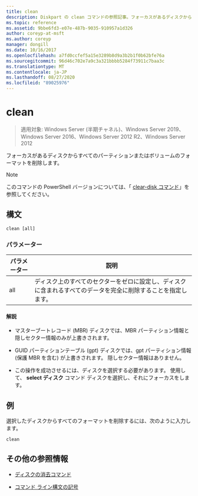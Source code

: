 ```yaml
---
title: clean
description: Diskpart の clean コマンドの参照記事。フォーカスがあるディスクからすべてのパーティションまたはボリュームのフォーマットを削除します。
ms.topic: reference
ms.assetid: 9bbe6fd3-e07e-487b-9035-910957a1d326
author: coreyp-at-msft
ms.author: coreyp
manager: dongill
ms.date: 10/16/2017
ms.openlocfilehash: a7fd0ccfef5a15e3289b8d9a3b2b1f0b62bfe76a
ms.sourcegitcommit: 96d46c702e7a9c3a321bbbb5284f73911c7baa3c
ms.translationtype: MT
ms.contentlocale: ja-JP
ms.lasthandoff: 08/27/2020
ms.locfileid: "89025976"
---
```

# <a name="clean"></a>clean

> 適用対象: Windows Server (半期チャネル)、Windows Server 2019、Windows Server 2016、Windows Server 2012 R2、Windows Server 2012

フォーカスがあるディスクからすべてのパーティションまたはボリュームのフォーマットを削除します。

>[!NOTE]
> このコマンドの PowerShell バージョンについては、「 [clear-disk コマンド](/powershell/module/storage/clear-disk)」を参照してください。

## <a name="syntax"></a>構文

```
clean [all]
```

### <a name="parameters"></a>パラメーター

| パラメーター | 説明 |
| --------- | ----------- |
| all | ディスク上のすべてのセクターをゼロに設定し、ディスクに含まれるすべてのデータを完全に削除することを指定します。 |

#### <a name="remarks"></a>解説

- マスターブートレコード (MBR) ディスクでは、MBR パーティション情報と隠しセクター情報のみが上書きされます。

- GUID パーティションテーブル (gpt) ディスクでは、gpt パーティション情報 (保護 MBR を含む) が上書きされます。 隠しセクター情報はありません。

- この操作を成功させるには、ディスクを選択する必要があります。 使用して、 **select ディスク** コマンド ディスクを選択し、それにフォーカスをします。

## <a name="examples"></a>例

選択したディスクからすべてのフォーマットを削除するには、次のように入力します。

```
clean
```

## <a name="additional-references"></a>その他の参照情報

- [ディスクの消去コマンド](/powershell/module/storage/clear-disk)

- [コマンド ライン構文の記号](command-line-syntax-key.md)
